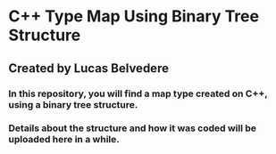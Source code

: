 # C++ Type Map Using Binary Tree Structure

## Created by Lucas Belvedere

### In this repository, you will find a map type created on C++, using a binary tree structure.
### Details about the structure and how it was coded will be uploaded here in a while.
